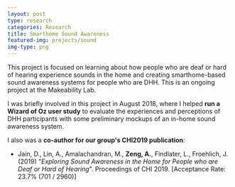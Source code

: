 ```yaml
---
layout: post
type: research
categories: Research
title: Smarthome Sound Awareness
featured-img: projects/sound
img-type: png
---
```


This project is focused on learning about how people who are deaf or hard of hearing experience 
sounds in the home and creating smarthome-based sound awareness systems for people who are DHH. 
This is an ongoing project at the Makeability Lab.

I was briefly involved in this project in August 2018, where I helped **run a Wizard of Oz user 
study** to evaluate the experiences and perceptions of DHH participants with some preliminary 
mockups of an in-home sound awareness system. 

I also was a **co-author for our group's CHI2019 publication**:
* Jain, D., Lin, A., Amalachandran, M., **Zeng, A.**, Findlater, L., Froehlich, J. (2019) 
"*Exploring Sound Awareness in the Home for People who are Deaf or Hard of Hearing*". Proceedings of 
CHI 2019. [Acceptance Rate: 23.7% (701 / 2960)]
